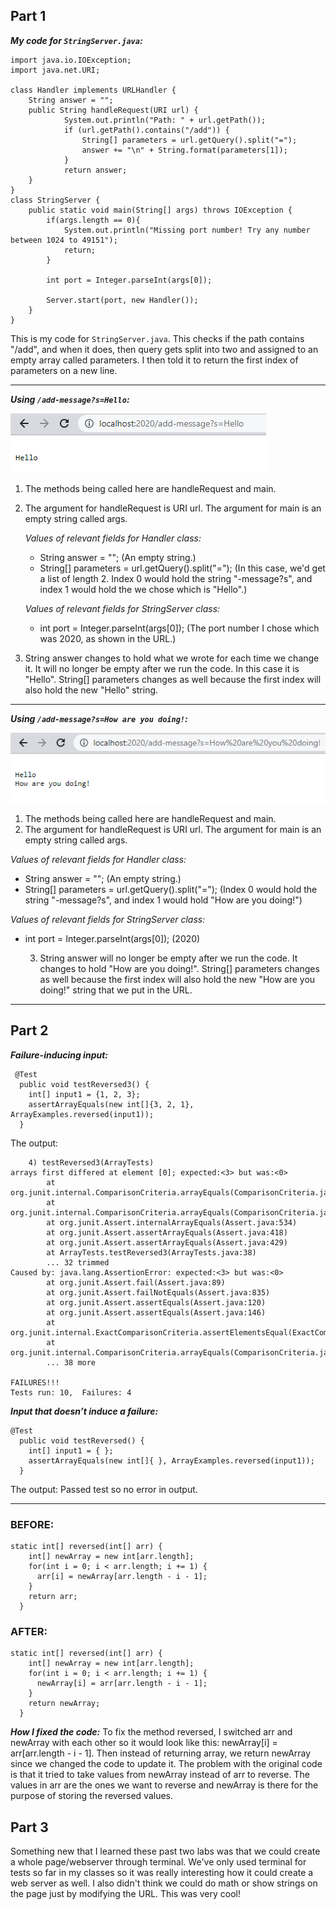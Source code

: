 ## Part 1

***My code for ```StringServer.java```:***
```
import java.io.IOException;
import java.net.URI;

class Handler implements URLHandler {
    String answer = "";
    public String handleRequest(URI url) {
            System.out.println("Path: " + url.getPath());
            if (url.getPath().contains("/add")) {
                String[] parameters = url.getQuery().split("=");
                answer += "\n" + String.format(parameters[1]);
            }
            return answer;
    }   
}
class StringServer {
    public static void main(String[] args) throws IOException {
        if(args.length == 0){
            System.out.println("Missing port number! Try any number between 1024 to 49151");
            return;
        }

        int port = Integer.parseInt(args[0]);

        Server.start(port, new Handler());
    }
}
```

This is my code for ```StringServer.java```. This checks if the path contains "/add", and when it does, then query gets split into two and assigned to an empty array called parameters. I then told it to return the first index of parameters on a new line.

---

***Using ```/add-message?s=Hello```:***

![Image](webpage1.PNG)

1. The methods being called here are handleRequest and main. 
2. The argument for handleRequest is URI url. The argument for main is an empty string called args. 

    *Values of relevant fields for Handler class:*
    - String answer = ""; (An empty string.)
    - String[] parameters = url.getQuery().split("="); (In this case, we'd get a list of length 2. Index 0 would hold the string "-message?s", and index 1 would hold the   <string> we chose which is "Hello".)

    *Values of relevant fields for StringServer class:*
    - int port = Integer.parseInt(args[0]); (The port number I chose which was 2020, as shown in the URL.)
    
    
3. String answer changes to hold what we wrote for <string> each time we change it. It will no longer be empty after we run the code. In this case it is "Hello". String[] parameters changes as well because the first index will also hold the new "Hello" string. 

---

***Using ```/add-message?s=How are you doing!```:***

![Image](webpage2.PNG)
  
1. The methods being called here are handleRequest and main. 
2. The argument for handleRequest is URI url. The argument for main is an empty string called args. 

*Values of relevant fields for Handler class:*
  -  String answer = ""; (An empty string.)
  -  String[] parameters = url.getQuery().split("="); (Index 0 would hold the string "-message?s", and index 1 would hold "How are you doing!")

 *Values of relevant fields for StringServer class:*
  - int port = Integer.parseInt(args[0]); (2020)
    
    
    
    3. String answer will no longer be empty after we run the code. It changes to hold "How are you doing!". String[] parameters changes as well because the first index will also hold the new "How are you doing!" string that we put in the URL. 

---

## Part 2
***Failure-inducing input:***
```
 @Test
  public void testReversed3() {
    int[] input1 = {1, 2, 3};
    assertArrayEquals(new int[]{3, 2, 1}, ArrayExamples.reversed(input1));
  }
 ```
The output:
  
```
    4) testReversed3(ArrayTests)
arrays first differed at element [0]; expected:<3> but was:<0>
        at org.junit.internal.ComparisonCriteria.arrayEquals(ComparisonCriteria.java:78)
        at org.junit.internal.ComparisonCriteria.arrayEquals(ComparisonCriteria.java:28)
        at org.junit.Assert.internalArrayEquals(Assert.java:534)
        at org.junit.Assert.assertArrayEquals(Assert.java:418)
        at org.junit.Assert.assertArrayEquals(Assert.java:429)
        at ArrayTests.testReversed3(ArrayTests.java:38)
        ... 32 trimmed
Caused by: java.lang.AssertionError: expected:<3> but was:<0>
        at org.junit.Assert.fail(Assert.java:89)
        at org.junit.Assert.failNotEquals(Assert.java:835)
        at org.junit.Assert.assertEquals(Assert.java:120)
        at org.junit.Assert.assertEquals(Assert.java:146)
        at org.junit.internal.ExactComparisonCriteria.assertElementsEqual(ExactComparisonCriteria.java:8)
        at org.junit.internal.ComparisonCriteria.arrayEquals(ComparisonCriteria.java:76)
        ... 38 more

FAILURES!!!
Tests run: 10,  Failures: 4
```
  
***Input that doesn’t induce a failure:***
```
@Test
  public void testReversed() {
    int[] input1 = { };
    assertArrayEquals(new int[]{ }, ArrayExamples.reversed(input1));
  }
```
The output: Passed test so no error in output. 

---
### BEFORE:
```
static int[] reversed(int[] arr) {
    int[] newArray = new int[arr.length];
    for(int i = 0; i < arr.length; i += 1) {
      arr[i] = newArray[arr.length - i - 1];
    }
    return arr;
  }
 ```
  
### AFTER:
```
static int[] reversed(int[] arr) {
    int[] newArray = new int[arr.length];
    for(int i = 0; i < arr.length; i += 1) {
      newArray[i] = arr[arr.length - i - 1];
    }
    return newArray;
  }
```
***How I fixed the code:***
To fix the method reversed, I switched arr and newArray with each other so it would look like this: newArray[i] = arr[arr.length - i - 1]. Then instead of returning array, we return newArray since we changed the code to update it. The problem with the original code is that it tried to take values from newArray instead of arr to reverse. The values in arr are the ones we want to reverse and newArray is there for the purpose of storing the reversed values. 
  
## Part 3

Something new that I learned these past two labs was that we could create a whole page/webserver through terminal. We've only used terminal for tests so far in my classes so it was really interesting how it could create a web server as well. I also didn't think we could do math or show strings on the page just by modifying the URL. This was very cool!
